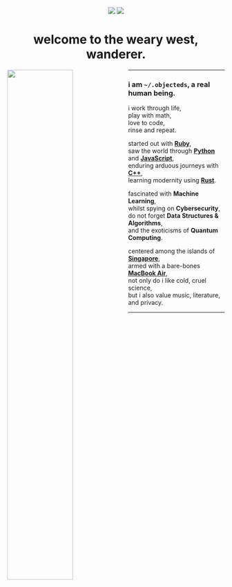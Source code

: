 <div align="center">
    <a href="#"><img src="https://img.shields.io/badge/pronouns-he/they/she-286983"></a>
    <a href="#"><img src="https://img.shields.io/badge/how-shall%20we%20comfort%20ourselves%3F-56949f"></a>
    <h1>welcome to the weary west, wanderer.</h1>
</div>

<img src="https://external-content.duckduckgo.com/iu/?u=https%3A%2F%2Fi.pinimg.com%2Foriginals%2Fcf%2Fe1%2Fd3%2Fcfe1d3ae3e1a89a738dc5210e13d3701.gif&f=1&nofb=1" width="55%" align="left">

<hr>

### i am `~/.objecteds`, a real human being.

i work through life, <br>
play with math, <br>
love to code, <br>
rinse and repeat. <br>

started out with [**Ruby**](https://www.ruby-lang.org/en/), <br>
saw the world through [**Python**](https://www.python.org/) and [**JavaScript**](https://developer.mozilla.org/en-US/docs/Web/javascript), <br>
enduring arduous journeys with [**C++**](https://cplusplus.com/), <br>
learning modernity using [**Rust**](https://rust-lang.org/).

fascinated with **Machine Learning**, <br>
whilst spying on **Cybersecurity**, <br>
do not forget **Data Structures & Algorithms**, <br>
and the exoticisms of  **Quantum Computing**.

centered among the islands of [**Singapore**](https://en.wikipedia.org/wiki/Singapore), <br>
armed with a bare-bones [**MacBook Air**](https://support.apple.com/kb/SP813?locale=en_US), <br>
not only do i like cold, cruel science, <br>
but i also value music, literature, and privacy. <br>

<hr>
